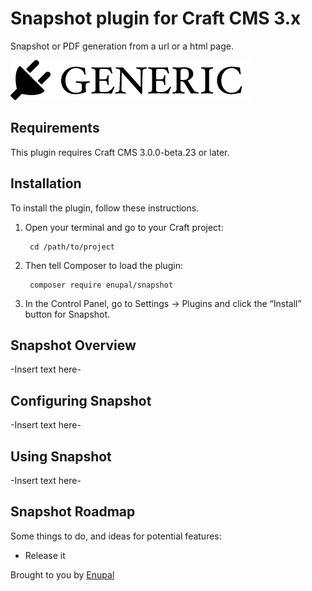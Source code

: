 # Snapshot plugin for Craft CMS 3.x

Snapshot or PDF generation from a url or a html page.

![Screenshot](resources/img/plugin-logo.png)

## Requirements

This plugin requires Craft CMS 3.0.0-beta.23 or later.

## Installation

To install the plugin, follow these instructions.

1. Open your terminal and go to your Craft project:

        cd /path/to/project

2. Then tell Composer to load the plugin:

        composer require enupal/snapshot

3. In the Control Panel, go to Settings → Plugins and click the “Install” button for Snapshot.

## Snapshot Overview

-Insert text here-

## Configuring Snapshot

-Insert text here-

## Using Snapshot

-Insert text here-

## Snapshot Roadmap

Some things to do, and ideas for potential features:

* Release it

Brought to you by [Enupal](https://enupal.com)
